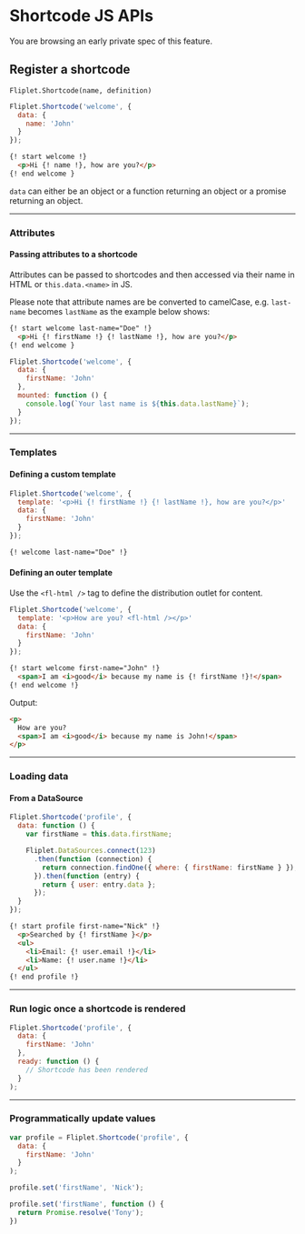 # Shortcode JS APIs

<p class="warning">You are browsing an early private spec of this feature.</p>

## Register a shortcode

`Fliplet.Shortcode(name, definition)`

```js
Fliplet.Shortcode('welcome', {
  data: {
    name: 'John'
  }
});
```

```html
{! start welcome !}
  <p>Hi {! name !}, how are you?</p>
{! end welcome }
```

`data` can either be an object or a function returning an object or a promise returning an object.

---

### Attributes

#### Passing attributes to a shortcode

Attributes can be passed to shortcodes and then accessed via their name in HTML or `this.data.<name>` in JS.

Please note that attribute names are be converted to camelCase, e.g. `last-name` becomes `lastName` as the example below shows:

```html
{! start welcome last-name="Doe" !}
  <p>Hi {! firstName !} {! lastName !}, how are you?</p>
{! end welcome }
```

```js
Fliplet.Shortcode('welcome', {
  data: {
    firstName: 'John'
  },
  mounted: function () {
    console.log(`Your last name is ${this.data.lastName}`);
  }
});
```

---

### Templates

#### Defining a custom template

```js
Fliplet.Shortcode('welcome', {
  template: '<p>Hi {! firstName !} {! lastName !}, how are you?</p>'
  data: {
    firstName: 'John'
  }
});
```

```html
{! welcome last-name="Doe" !}
```

#### Defining an outer template

Use the `<fl-html />` tag to define the distribution outlet for content.

```js
Fliplet.Shortcode('welcome', {
  template: '<p>How are you? <fl-html /></p>'
  data: {
    firstName: 'John'
  }
});
```

```html
{! start welcome first-name="John" !}
  <span>I am <i>good</i> because my name is {! firstName !}!</span>
{! end welcome !}
```

Output:

```html
<p>
  How are you?
  <span>I am <i>good</i> because my name is John!</span>
</p>
```

---

### Loading data

#### From a DataSource

```js
Fliplet.Shortcode('profile', {
  data: function () {
    var firstName = this.data.firstName;

    Fliplet.DataSources.connect(123)
      .then(function (connection) {
        return connection.findOne({ where: { firstName: firstName } });
      }).then(function (entry) {
        return { user: entry.data };
      });
  }
});
```

```html
{! start profile first-name="Nick" !}
  <p>Searched by {! firstName }</p>
  <ul>
    <li>Email: {! user.email !}</li>
    <li>Name: {! user.name !}</li>
  </ul>
{! end profile !}
```

---

### Run logic once a shortcode is rendered

```js
Fliplet.Shortcode('profile', {
  data: {
    firstName: 'John'
  },
  ready: function () {
    // Shortcode has been rendered
  }
);
```

---

### Programmatically update values

```js
var profile = Fliplet.Shortcode('profile', {
  data: {
    firstName: 'John'
  }
);

profile.set('firstName', 'Nick');

profile.set('firstName', function () {
  return Promise.resolve('Tony');
})
```